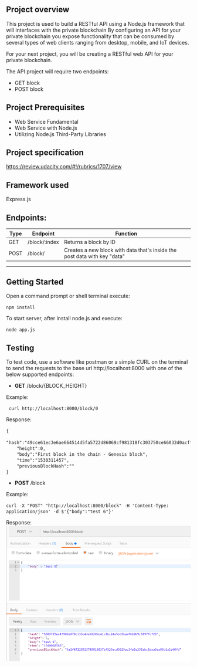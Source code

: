 ## Project overview
This project is used to build a RESTful API using a Node.js framework that will interfaces with the private blockchain By configuring an API for your private blockchain you expose functionality that can be consumed by several types of web clients ranging from desktop, mobile, and IoT devices. 

For your next project, you will be creating a RESTful web API for your private blockchain. 

The API project will require two endpoints:
- GET block
- POST block

## Project Prerequisites 
- Web Service Fundamental
- Web Service with Node.js
- Utilizing Node.js Third-Party Libraries

## Project specification

https://review.udacity.com/#!/rubrics/1707/view

## Framework used

Express.js

## Endpoints:
| Type | Endpoint      | Function                                                                  |
|------|---------------|---------------------------------------------------------------------------|
| GET  | /block/:index | Returns a block by ID                                                     |
| POST | /block/       | Creates a new block with data that's inside the post data with key "data" |



---

## Getting Started
Open a command prompt or shell terminal execute:
```
npm install
```

To start server, after install node.js and execute:
```
node app.js
```


## Testing
To test code, use a software like postman or a simple CURL on the terminal to send the requests to the base url http://localhost:8000 with one of the below supported endpoints:

- **GET**
/block/{BLOCK_HEIGHT}

Example:

```
 curl http://localhost:8000/block/0
```

Response: 
```
{
	"hash":"49cce61ec3e6ae664514d5fa5722d86069cf981318fc303750ce66032d0acff3",
	"height":0,
	"body":"First block in the chain - Genesis block",
	"time":"1530311457",
	"previousBlockHash":""
}
```


- **POST**
/block

Example:

```
curl -X "POST" "http://localhost:8000/block" -H 'Content-Type: application/json' -d $'{"body":"test 6"}'
```

Response:
![](images/post_1.PNG)
